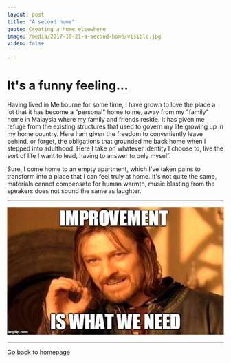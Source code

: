 ```yaml
---
layout: post
title: "A second home"
quote: Creating a home elsewhere
image: /media/2017-10-21-a-second-home/visible.jpg
video: false

---
```


# It's a funny feeling...

Having lived in Melbourne for some time, I have grown to love the place a lot that it has become a "personal" home to me, away from my "family" home in Malaysia where my family and friends reside. It has given me refuge from the existing structures that used to govern my life growing up in my home country. Here I am given the freedom to conveniently leave behind, or forget, the obligations that grounded me back home when I stepped into adulthood. Here I take on whatever identity I choose to, live the sort of life I want to lead, having to answer to only myself.

Sure, I come home to an empty apartment, which I've taken pains to transform into a place that I can feel truly at home. It's not quite the same, materials cannot compensate for human warmth, music blasting from the speakers does not sound the same as laughter.


---

![](/media/2017-10-16-whats-in-a-name/improvement.jpg)


-----
[Go back to homepage](http://yenpeng.github.io/)
